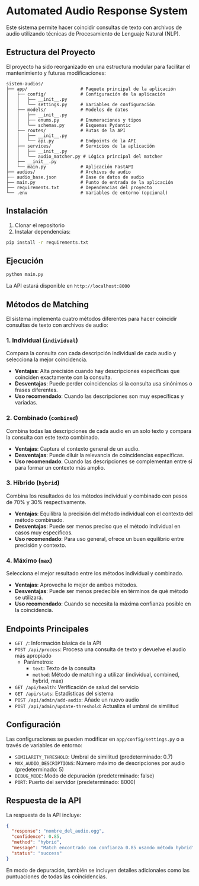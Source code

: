 # Automated Audio Response System

Este sistema permite hacer coincidir consultas de texto con archivos de audio utilizando técnicas de Procesamiento de Lenguaje Natural (NLP).

## Estructura del Proyecto

El proyecto ha sido reorganizado en una estructura modular para facilitar el mantenimiento y futuras modificaciones:

```
sistem-audios/
├── app/                    # Paquete principal de la aplicación
│   ├── config/             # Configuración de la aplicación
│   │   ├── __init__.py
│   │   └── settings.py     # Variables de configuración
│   ├── models/             # Modelos de datos
│   │   ├── __init__.py
│   │   ├── enums.py        # Enumeraciones y tipos
│   │   └── schemas.py      # Esquemas Pydantic
│   ├── routes/             # Rutas de la API
│   │   ├── __init__.py
│   │   └── api.py          # Endpoints de la API
│   ├── services/           # Servicios de la aplicación
│   │   ├── __init__.py
│   │   └── audio_matcher.py # Lógica principal del matcher
│   ├── __init__.py
│   └── main.py             # Aplicación FastAPI
├── audios/                 # Archivos de audio
├── audio_base.json         # Base de datos de audio
├── main.py                 # Punto de entrada de la aplicación
├── requirements.txt        # Dependencias del proyecto
└── .env                    # Variables de entorno (opcional)
```

## Instalación

1. Clonar el repositorio
2. Instalar dependencias:

```bash
pip install -r requirements.txt
```

## Ejecución

```bash
python main.py
```

La API estará disponible en `http://localhost:8000`

## Métodos de Matching

El sistema implementa cuatro métodos diferentes para hacer coincidir consultas de texto con archivos de audio:

### 1. Individual (`individual`)

Compara la consulta con cada descripción individual de cada audio y selecciona la mejor coincidencia.

- **Ventajas**: Alta precisión cuando hay descripciones específicas que coinciden exactamente con la consulta.
- **Desventajas**: Puede perder coincidencias si la consulta usa sinónimos o frases diferentes.
- **Uso recomendado**: Cuando las descripciones son muy específicas y variadas.

### 2. Combinado (`combined`)

Combina todas las descripciones de cada audio en un solo texto y compara la consulta con este texto combinado.

- **Ventajas**: Captura el contexto general de un audio.
- **Desventajas**: Puede diluir la relevancia de coincidencias específicas.
- **Uso recomendado**: Cuando las descripciones se complementan entre sí para formar un contexto más amplio.

### 3. Híbrido (`hybrid`)

Combina los resultados de los métodos individual y combinado con pesos de 70% y 30% respectivamente.

- **Ventajas**: Equilibra la precisión del método individual con el contexto del método combinado.
- **Desventajas**: Puede ser menos preciso que el método individual en casos muy específicos.
- **Uso recomendado**: Para uso general, ofrece un buen equilibrio entre precisión y contexto.

### 4. Máximo (`max`)

Selecciona el mejor resultado entre los métodos individual y combinado.

- **Ventajas**: Aprovecha lo mejor de ambos métodos.
- **Desventajas**: Puede ser menos predecible en términos de qué método se utilizará.
- **Uso recomendado**: Cuando se necesita la máxima confianza posible en la coincidencia.

## Endpoints Principales

- `GET /`: Información básica de la API
- `POST /api/process`: Procesa una consulta de texto y devuelve el audio más apropiado
  - Parámetros:
    - `text`: Texto de la consulta
    - `method`: Método de matching a utilizar (individual, combined, hybrid, max)
- `GET /api/health`: Verificación de salud del servicio
- `GET /api/stats`: Estadísticas del sistema
- `POST /api/admin/add-audio`: Añade un nuevo audio
- `POST /api/admin/update-threshold`: Actualiza el umbral de similitud

## Configuración

Las configuraciones se pueden modificar en `app/config/settings.py` o a través de variables de entorno:

- `SIMILARITY_THRESHOLD`: Umbral de similitud (predeterminado: 0.7)
- `MAX_AUDIO_DESCRIPTIONS`: Número máximo de descripciones por audio (predeterminado: 5)
- `DEBUG_MODE`: Modo de depuración (predeterminado: false)
- `PORT`: Puerto del servidor (predeterminado: 8000)

## Respuesta de la API

La respuesta de la API incluye:

```json
{
  "response": "nombre_del_audio.ogg",
  "confidence": 0.85,
  "method": "hybrid",
  "message": "Match encontrado con confianza 0.85 usando método hybrid",
  "status": "success"
}
```

En modo de depuración, también se incluyen detalles adicionales como las puntuaciones de todas las coincidencias.
